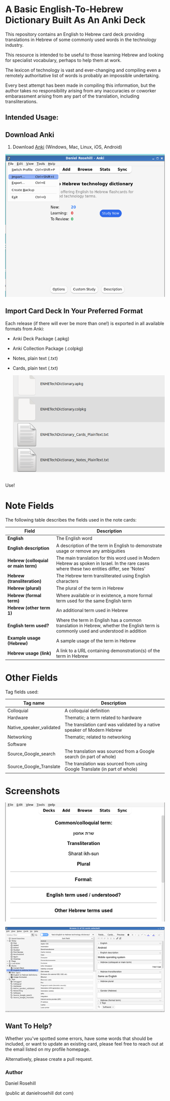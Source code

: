 # A Basic English-To-Hebrew Dictionary Built As An Anki Deck

This repository contains an English to Hebrew card deck providing translations in Hebrew of some commonly used words in the technology industry.

This resource is intended to be useful to those learning Hebrew and looking for specialist vocabulary, perhaps to help them at work. 

The lexicon of technology is vast and ever-changing and compiling even a remotely authoritative list of words is probably an impossible undertaking. 

Every best attempt has been made in compiling this information, but the author takes no responsibility arising from any inaccuracies or coworker embarassment arising from any part of the translation, including transliterations.

## Intended Usage:

## Download Anki

1. Download [Anki](https://apps.ankiweb.net/) (Windows, Mac, Linux, iOS, Android)

![readme1.png](https://github.com/danielrosehill/ENHETechDictionary/blob/master/images/readme1.png)

## Import Card Deck In Your Preferred Format

Each release (if there will ever be more than one!) is exported in all available formats from Anki:

- Anki Deck Package (.apkg)

- Anki Collection Package (.colpkg)

- Notes, plain text (.txt)

- Cards, plain text (.txt)
  
  
  
  ![readme2.png](https://github.com/danielrosehill/ENHETechDictionary/blob/master/images/readme2.png)

## 

Use!

# Note Fields

The following table describes the fields used in the note cards:

| Field                                | Description                                                                                                                                  |
| ------------------------------------ | -------------------------------------------------------------------------------------------------------------------------------------------- |
| **English**                          | The English word                                                                                                                             |
| **English description**              | A description of the term in English to demonstrate usage or remove any ambiguities                                                          |
| **Hebrew (colloquial or main term)** | The main translation for this word used in Modern Hebrew as spoken in Israel. In the rare cases where these two entities differ, see 'Notes' |
| **Hebrew (transliteration)**         | The Hebrew term transliterated using English characters                                                                                      |
| **Hebrew (plural)**                  | The plural of the term in Hebrew                                                                                                             |
| **Hebrew (formal term)**             | Where available or in existence, a more formal term used for the same English term                                                           |
| **Hebrew (other term 1)**            | An additional term used in Hebrew                                                                                                            |
| **English term used?**               | Where the term in English has a common translation in Hebrew, whether the English term is commonly used and understood in addition           |
| **Example usage (Hebrew)**           | A sample usage of the term in Hebrew                                                                                                         |
| **Hebrew usage (link)**              | A link to a URL containing demonstration(s) of the term in Hebrew                                                                            |

# Other Fields

Tag fields used:

| **Tag name**             | Description                                                                |
| ------------------------ | -------------------------------------------------------------------------- |
| Colloquial               | A colloquial definition                                                    |
| Hardware                 | Thematic; a term related to hardware                                       |
| Native_speaker_validated | The translation card was validated by a native speaker of Modern Hebrew    |
| Networking               | Thematic; related to networking                                            |
| Software                 |                                                                            |
| Source_Google_search     | The translation was sourced from a Google search (in part of whole)        |
| Source_Google_Translate  | The translation was sourced from using Google Translate (in part of whole) |

# Screenshots

![readme3.png](https://github.com/danielrosehill/ENHETechDictionary/blob/master/images/readme3.png)

![readme4.png](https://github.com/danielrosehill/ENHETechDictionary/blob/master/images/readme4.png)

## Want To Help?

Whether you've spotted some errors, have some words that should be included, or want to update an existing card, please feel free to reach out at the email listed on my profile homepage.

Alternatively, please create a pull request.

### Author

Daniel Rosehill

(public at danielrosehill dot com)
